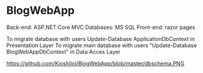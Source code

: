 # BlogWebApp
Back-end: ASP.NET Core MVC
Databases: MS SQL
Front-end: razor pages

To migrate database with users Update-Database ApplicationDbContext in Presentation Layer
To migrate main database with users "Update-Database BlogWebAppDbContext" in Data Acces Layer


https://github.com/Kioshilol/BlogWebApp/blob/master/dbschema.PNG
